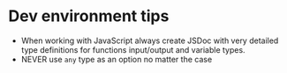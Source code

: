 # Dev environment tips

- When working with JavaScript always create JSDoc with very detailed type definitions for functions input/output and
  variable types.
- NEVER use `any` type as an option no matter the case
